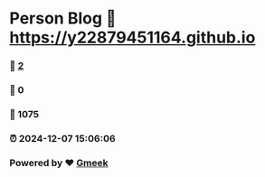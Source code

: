 # Person Blog :link: https://y22879451164.github.io 
### :page_facing_up: [2](https://y22879451164.github.io/tag.html) 
### :speech_balloon: 0 
### :hibiscus: 1075 
### :alarm_clock: 2024-12-07 15:06:06 
### Powered by :heart: [Gmeek](https://github.com/Meekdai/Gmeek)
